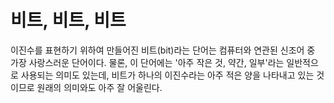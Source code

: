 # 비트, 비트, 비트

이진수를 표현하기 위하여 만들어진 비트(bit)라는 단어는 컴퓨터와 연관된 신조어 중 가장 사랑스러운 단어이다. 물론, 이 단어에는 '아주 작은 것, 약간, 일부'라는 일반적으로 사용되는 의미도 있는데, 비트가 하나의 이진수라는 아주 적은 양을 나타내고 있는 것이므로 원래의 의미와도 아주 잘 어울린다.
